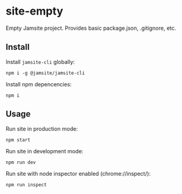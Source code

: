 # site-empty

Empty Jamsite project. Provides basic package.json, .gitignore, etc.

## Install

Install `jamsite-cli` globally:

`npm i -g @jamsite/jamsite-cli`

Install npm depencencies:

`npm i`

## Usage

Run site in production mode:

`npm start`

Run site in development mode:

`npm run dev`

Run site with node inspector enabled (chrome://inspect/):

`npm run inspect`
